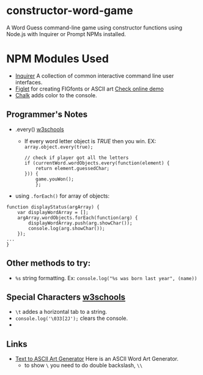# constructor-word-game
A Word Guess command-line game using constructor functions using Node.js with Inquirer or Prompt NPMs installed.

# NPM Modules Used
* [Inquirer](https://www.npmjs.com/package/inquirer) A collection of common interactive command line user interfaces.
* [Figlet](https://www.npmjs.com/package/figlet) for creating FIGfonts or ASCII art [Check online demo](http://patorjk.com/software/taag/#p=display&f=Graffiti&t=Type%20Something%20)
* [Chalk](https://www.npmjs.com/package/chalk) adds color to the console.

## Programmer's Notes

* .every() [w3schools](https://www.w3schools.com/jsref/jsref_every.asp)
    * If every word letter object is *TRUE* then you win.
    EX:
        `array.object.every(true);`

        ```
        // check if player got all the letters
        if (currentWord.wordObjects.every(function(element) {
            return element.guessedChar;
        })) {
            game.youWon();
            };
        ```

* using `.forEach()` for array of objects:
```
function displayStatus(argArray) {
    var displayWordArray = [];      
    argArray.wordObjects.forEach(function(arg) {
        displayWordArray.push(arg.showChar());
        console.log(arg.showChar());
    });
...
}
```

## Other methods to try:

* `%s` string formatting. Ex: `console.log("%s was born last year", (name))`


## Special Characters [w3schools](https://www.w3schools.com/js/js_strings.asp)
* `\t` addes a horizontal tab to a string.
* `console.log('\033[2J');` clears the console.
* 
## Links
* [Text to ASCII Art Generator](http://www.patorjk.com/software/taag/#p=display&f=Graffiti&t=Type%20Something%20) Here is an ASCII Word Art Generator.
    * to show `\` you need to do double backslash, `\\`